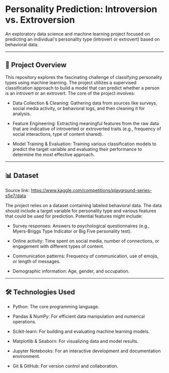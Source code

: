 # Personality Prediction: Introversion vs. Extroversion

An exploratory data science and machine learning project focused on predicting an individual's personality type (introvert or extrovert) based on behavioral data.

---

## 🌟 Project Overview

This repository explores the fascinating challenge of classifying personality types using machine learning. The project utilizes a supervised classification approach to build a model that can predict whether a person is an introvert or an extrovert. The core of the project involves:

- Data Collection & Cleaning: Gathering data from sources like surveys, social media activity, or behavioral logs, and then cleaning it for analysis.

- Feature Engineering: Extracting meaningful features from the raw data that are indicative of introverted or extroverted traits (e.g., frequency of social interactions, type of content shared).

- Model Training & Evaluation: Training various classification models to predict the target variable and evaluating their performance to determine the most effective approach.

---

## 📊 Dataset

Source link: https://www.kaggle.com/competitions/playground-series-s5e7/data

The project relies on a dataset containing labeled behavioral data. The data should include a target variable for personality type and various features that could be used for prediction. Potential features might include:

- Survey responses: Answers to psychological questionnaires (e.g., Myers-Briggs Type Indicator or Big Five personality test).

- Online activity: Time spent on social media, number of connections, or engagement with different types of content.

- Communication patterns: Frequency of communication, use of emojis, or length of messages.

- Demographic information: Age, gender, and occupation.

---

## 🛠️ Technologies Used

- Python: The core programming language.

- Pandas & NumPy: For efficient data manipulation and numerical operations.

- Scikit-learn: For building and evaluating machine learning models.

- Matplotlib & Seaborn: For visualizing data and model results.

- Jupyter Notebooks: For an interactive development and documentation environment.

- Git & GitHub: For version control and collaboration.
